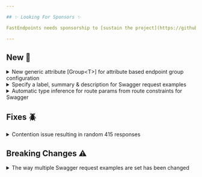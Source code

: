 ```yaml
---

## ✨ Looking For Sponsors ✨

FastEndpoints needs sponsorship to [sustain the project](https://github.com/FastEndpoints/FastEndpoints/issues/449). Please help out if you can.

---
```


[//]: # (<details><summary>title text</summary></details>)

## New 🎉

<details><summary>New generic attribute [Group&lt;T&gt;] for attribute based endpoint group configuration</summary>

When using attribute based endpoint configuration, you can now use the generic 'Group<TEndpointGroup>' attribute to specify the group which the endpoint belongs to like so:

```csharp
//group definition class
sealed class Administration : Group
{
    public Administration()
    {
        Configure(
            "admin",
            ep =>
            {
                ep.Description(
                    x => x.Produces(401)
                          .WithTags("administration"));
            });
    }
}

//using generic attribute to associate the endpoint with the above group
[HttpPost("login"), Group<Administration>]
sealed class MyEndpoint : EndpointWithoutRequest
{
    public override async Task HandleAsync(CancellationToken c) { }
}
```

</details>

<details><summary>Specify a label, summary & description for Swagger request examples</summary>

When specifying multiple swagger request examples, you can now specify the additional info like this:

```csharp
Summary(
    x =>
    {
        x.RequestExamples.Add(
            new(
                new MyRequest { ... },
                "label",
                "summary",
                "description"));
    });
```

</details>

<details><summary>Automatic type inference for route params from route constraints for Swagger</summary>

Given route templates such as the following that has type constraints for route params, it was previously only possible to correctly infer the type of the parameter (for Swagger spec generation) if the parameters are being bound to a request DTO and that DTO has a matching property. The following will now work out of the box and the generated Swagger spec will have the respective parameter type/format.

```csharp
sealed class MyEndpoint : EndpointWithoutRequest
{
    public override void Configure()
    {
        Get("test/{id:int}/{token:guid}/{date:datetime}");
        AllowAnonymous();
    }

    public override async Task HandleAsync(CancellationToken c)
    {
        var id = Route<int>("id");
        var token = Route<Guid>("token");
        var date = Route<DateTime>("date");

        await SendAsync(new { id, token, date });
    }
}
```

You can register your own route constraint types or even override the default ones like below by updating the Swagger route constraint map:

```csharp
FastEndpoints.Swagger.GlobalConfig.RouteConstraintMap["nonzero"] = typeof(long);
FastEndpoints.Swagger.GlobalConfig.RouteConstraintMap["guid"] = typeof(Guid);
FastEndpoints.Swagger.GlobalConfig.RouteConstraintMap["date"] = typeof(DateTime);
```

</details>

[//]: # (## Improvements 🚀)

## Fixes 🪲

<details><summary>Contention issue resulting in random 415 responses</summary>

There was a possible contention issue that could arise in and extremely niche edge case where the WAFs could be instantiated in quick succession which results in tests failing due to 415 responses being returned randomly. This has been fixed by moving the necessary work to be performed at app startup instead of at the first request for a particular endpoint. More info: #661

</details>

## Breaking Changes ⚠️

<details><summary>The way multiple Swagger request examples are set has been changed</summary>

Previous way:

```csharp
Summary(s =>
{
    s.RequestExamples.Add(new MyRequest {...});
});
```

New way:

```csharp
s.RequestExamples.Add(new(new MyRequest { ... })); // wrapped in a RequestExample class
```

</details>